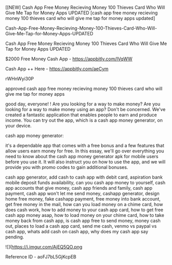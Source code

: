 [[NEW] Cash App Free Money Recieving Money 100 Thieves Card Who Will Give Me Tap for Money Apps UPDATED [cash app free money recieving money 100 thieves card who will give me tap for money apps updated]

Cash-App-Free-Money-Recieving-Money-100-Thieves-Card-Who-Will-Give-Me-Tap-for-Money-Apps-UPDATED

Cash App Free Money Recieving Money 100 Thieves Card Who Will Give Me Tap for Money Apps UPDATED

$2000 Free Money Cash App -  https://appbitly.com/IVqWW


Cash App ++ Here - https://appbitly.com/aeCym


rWHnWyi30P

approved cash app free money recieving money 100 thieves card who will give me tap for money apps

good day, everyone! ! Are you looking for a way to make money? Are you looking for a way to make money using an app? Don't be concerned. We've created a fantastic application that enables people to earn and produce income. You can try out the app, which is a cash app money generator, on your device.

cash app money generator:

it's a dependable app that comes with a free bonus and a few features that allow users earn money for free. In this essay, we'll go over everything you need to know about the cash app money generator apk for mobile users before you use it. It will also instruct you on how to use the app, and we will provide you with promo codes to gain additional bonuses.

cash app generator, add cash to cash app with debit card, aspiration bank mobile deposit funds availability, can you cash app money to yourself, cash app accounts that give money, cash app friends and family, cash app payment, cash app won't let me send money, cashapp generator, design home free money, fake cashapp payment, free money into bank account, get free money in the mail, how can you load money on a chime card, how does cash work, how to add money to your cash app card, how to get free cash app money asap, how to load money on your chime card, how to take money back from cash app, is cash app free to send money, money cash out, places to load a cash app card, send me cash, venmo vs paypal vs cash app, whats add cash on cash app, why does my cash app say pending.

![](https://i.imgur.com/AjEQ5QO.png

Reference ID - aoFJ7bL5GjKcpEB